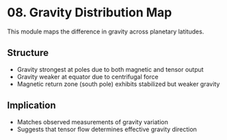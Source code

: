 # 08. Gravity Distribution Map

This module maps the difference in gravity across planetary latitudes.

## Structure
- Gravity strongest at poles due to both magnetic and tensor output
- Gravity weaker at equator due to centrifugal force
- Magnetic return zone (south pole) exhibits stabilized but weaker gravity

## Implication
- Matches observed measurements of gravity variation
- Suggests that tensor flow determines effective gravity direction
